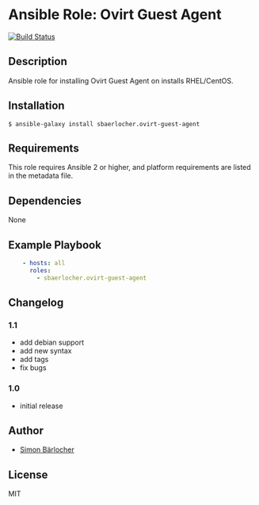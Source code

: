# Ansible Role: Ovirt Guest Agent
[![Build Status](https://travis-ci.org/sbaerlocher/ansible.ovirt-guest-agent.svg?branch=master)](https://travis-ci.org/sbaerlocher/ansible.ovirt-guest-agent)

## Description

Ansible role for installing Ovirt Guest Agent on installs RHEL/CentOS.

## Installation

```
$ ansible-galaxy install sbaerlocher.ovirt-guest-agent
```

## Requirements

This role requires Ansible 2 or higher, and platform requirements are listed
in the metadata file.

## Dependencies

None

## Example Playbook

```yml
    - hosts: all
      roles:
        - sbaerlocher.ovirt-guest-agent
```

## Changelog

### 1.1

* add debian support
* add new syntax
* add tags
* fix bugs

### 1.0

* initial release


## Author

* [Simon Bärlocher](https://sbaerlocher.ch)

## License

MIT